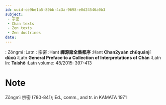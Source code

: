 ```yaml
---
id: uuid-ce9be1a5-89bb-4c3a-9698-e0d24546a0b3
subject: 
 - 宗密
 - Chan texts
 - Zen texts
 - Zen doctrines
date: 
---
```


: Zōngmì :Latn
: 宗密 :Hant
**禪源諸全集都序** :Hant
**Chan2yuán zhūquánjí dūxù** :Latn
**General Preface to a Collection of Interpretations of Chán** :Latn
In: 
**Taishō** :Latn
volume: 48/2015: 397-413
# Note
Zōngmì 宗密 (780-841); Ed., comm., and tr. in KAMATA 1971
